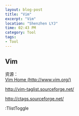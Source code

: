 ```yaml
---
layout: blog-post
title: "Vim"
excerpt: "Vim"
location: "Shenzhen LYJ"
time: 02:43 PM
category: Tool
tags:
- Tool
---
```


## Vim ##


资源：      
[Vim Home (http://www.vim.org/)]("http://www.vim.org/")    

http://vim-taglist.sourceforge.net/

http://ctags.sourceforge.net/

:TlistToggle





